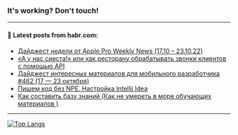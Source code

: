 ### It's working? Don't touch!

---
<!--
#### 🛠️ Technical stack:

![C++](https://img.shields.io/badge/C++-informational?logo=c%2B%2B&style=flat&logoColor=white&color=9C033A)
![Java](https://img.shields.io/badge/Java-informational?logo=java&style=flat&logoColor=white&color=007396)
![Kotlin](https://img.shields.io/badge/Kotlin-informational?logo=Kotlin&style=flat&logoColor=white&color=0095D5)
![JS](https://img.shields.io/badge/JS-informational?logo=javaScript&style=flat&logoColor=black&color=F7Df1E) <br>
![HTML5](https://img.shields.io/badge/HTML5-informational?logo=html5&style=flat&logoColor=white&color=E34F26)
![CSS3](https://img.shields.io/badge/CSS3-informational?logo=css3&style=flat&logoColor=white&color=157286)
![Sass](https://img.shields.io/badge/Saas-informational?logo=sass&style=flat&logoColor=white&color=hotpink)
![PHP](https://img.shields.io/badge/PHP-informational?logo=php&style=flat&logoColor=white&color=777BB4) <br>
![WebPAck](https://img.shields.io/badge/WebPack-informational?logo=webPack&style=flat&logoColor=white&color=FF6F00)
![Bootstrap](https://img.shields.io/badge/Bootstrap-informational?logo=Bootstrap&style=flat&logoColor=white&color=7952B3)
![MySQL](https://img.shields.io/badge/MySQL-informational?logo=MySQL&style=flat&logoColor=white&color=00f) <br>
![NodeJS](https://img.shields.io/badge/NodeJS-informational?logo=node.js&style=flat&logoColor=white&color=43853D)
![Spring](https://img.shields.io/badge/Spring-informational?logo=Spring&style=flat&logoColor=white&color=0A9EDC)
![Angular](https://img.shields.io/badge/Vue-informational?logo=vue.js&style=flat&logoColor=white&color=red)
![Git](https://img.shields.io/badge/Git-informational?logo=git&style=flat&logoColor=white&color=darkorange)

___
-->

#### 💬 Latest posts from habr.com:

<!-- BLOG-POST-LIST:START -->
- [Дайджест недели от Apple Pro Weekly News &lpar;17.10 – 23.10.22&rpar;](https://habr.com/ru/post/695008/?utm_source=habrahabr&utm_medium=rss&utm_campaign=695008)
- [«А у нас сиеста!» или как ресторану обрабатывать звонки клиентов с помощью API](https://habr.com/ru/post/692726/?utm_source=habrahabr&utm_medium=rss&utm_campaign=692726)
- [Дайджест интересных материалов для мобильного разработчика #462 &lpar;17 — 23 октября&rpar;](https://habr.com/ru/post/695010/?utm_source=habrahabr&utm_medium=rss&utm_campaign=695010)
- [Пишем код без NPE. Настройка Intellij Idea](https://habr.com/ru/post/695004/?utm_source=habrahabr&utm_medium=rss&utm_campaign=695004)
- [Как составить базу знаний &lpar;Как не умереть в море обучающих материалов &rpar;](https://habr.com/ru/post/695002/?utm_source=habrahabr&utm_medium=rss&utm_campaign=695002)
<!-- BLOG-POST-LIST:END -->

---

[![Top Langs](https://github-readme-stats.vercel.app/api/top-langs/?username=zloylis&layout=compact&hide_border=true&theme=dracula)](https://github.com/zloylis)
